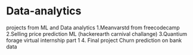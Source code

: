 # Data-analytics
projects from ML and Data analytics
1.Meanvarstd from freecodecamp
2.Selling price prediction ML (hackerearth carnival challange)
3.Quantium forage virtual internship part 1
4. Final project Churn prediction on bank data
